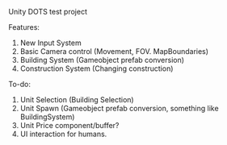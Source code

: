 Unity DOTS test project

Features:
1. New Input System
2. Basic Camera control (Movement, FOV. MapBoundaries)
3. Building System (Gameobject prefab conversion)
4. Construction System (Changing construction)

To-do:
1. Unit Selection (Building Selection)
2. Unit Spawn (Gameobject prefab conversion, something like BuildingSystem)
3. Unit Price component/buffer?
4. UI interaction for humans.